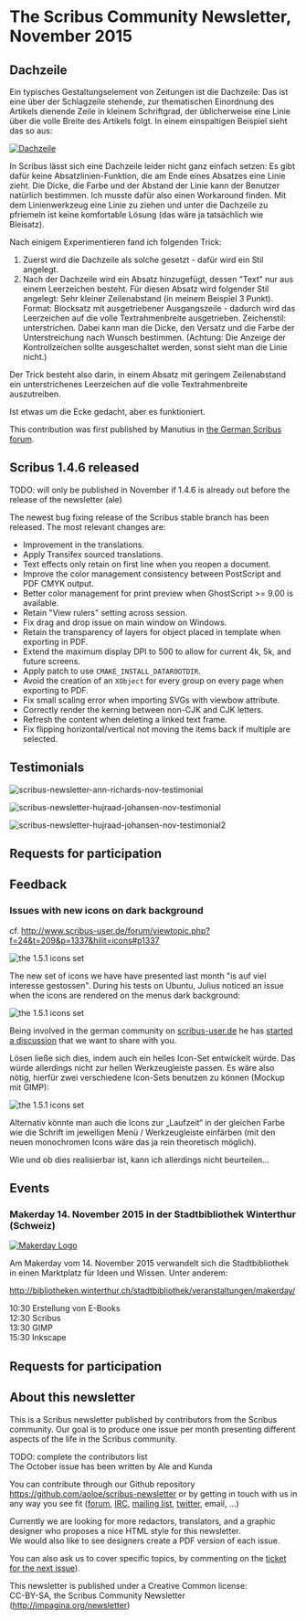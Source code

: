 # The Scribus Community Newsletter, November 2015

## Dachzeile

Ein typisches Gestaltungselement von Zeitungen ist die Dachzeile: Das ist eine über der Schlagzeile stehende, zur thematischen Einordnung des Artikels dienende Zeile in kleinem Schriftgrad, der üblicherweise eine Linie über die volle Breite des Artikels folgt. In einem einspaltigen Beispiel sieht das so aus:

[![Dachzeile](images/dachzeile-preview.png)](images/dachzeile.png)

In Scribus lässt sich eine Dachzeile leider nicht ganz einfach setzen: Es gibt dafür keine Absatzlinien-Funktion, die am Ende eines Absatzes eine Linie zieht. Die Dicke, die Farbe und der Abstand der Linie kann der Benutzer natürlich bestimmen. Ich musste dafür also einen Workaround finden. Mit dem Linienwerkzeug eine Linie zu ziehen und unter die Dachzeile zu pfriemeln ist keine komfortable Lösung (das wäre ja tatsächlich wie Bleisatz).

Nach einigem Experimentieren fand ich folgenden Trick:

1. Zuerst wird die Dachzeile als solche gesetzt - dafür wird ein Stil angelegt.
2. Nach der Dachzeile wird ein Absatz hinzugefügt, dessen "Text" nur aus einem Leerzeichen besteht. Für diesen Absatz wird folgender Stil angelegt: Sehr kleiner Zeilenabstand (in meinem Beispiel 3 Punkt). Format: Blocksatz mit ausgetriebener Ausgangszeile - dadurch wird das Leerzeichen auf die volle Textrahmenbreite ausgetrieben. Zeichenstil: unterstrichen. Dabei kann man die Dicke, den Versatz und die Farbe der Unterstreichung nach Wunsch bestimmen. (Achtung: Die Anzeige der Kontrollzeichen sollte ausgeschaltet werden, sonst sieht man die Linie nicht.)

Der Trick besteht also darin, in einem Absatz mit geringem Zeilenabstand ein unterstrichenes Leerzeichen auf die volle Textrahmenbreite auszutreiben.

Ist etwas um die Ecke gedacht, aber es funktioniert.

This contribution was first published by Manutius in [the German Scribus forum](http://scribus-user.de/forum).

## Scribus 1.4.6 released

TODO: will only be published in November if 1.4.6 is already out before the release of the newsletter (ale)

The newest bug fixing release of the Scribus stable branch has been released. The most relevant changes are:

- Improvement in the translations.
- Apply Transifex sourced translations.
- Text effects only retain on first line when you reopen a document.
- Improve the color management consistency between PostScript and PDF CMYK output.
- Better color management for print preview when GhostScript >= 9.00 is available.
- Retain "View rulers" setting across session.
- Fix drag and drop issue on main window on Windows.
- Retain the transparency of layers for object placed in template when exporting in PDF.
- Extend the maximum display DPI to 500 to allow for current 4k, 5k, and future screens.
- Apply patch to use `CMAKE_INSTALL_DATAROOTDIR`.
- Avoid the creation of an `XObject` for every group on every page when exporting to PDF.
- Fix small scaling error when importing SVGs with viewbow attribute.
- Correctly render the kerning between non-CJK and CJK letters.
- Refresh the content when deleting a linked text frame.
- Fix flipping horizontal/vertical not moving the items back if multiple are selected.

## Testimonials

![scribus-newsletter-ann-richards-nov-testimonial](images/testimonial-ann-richards.png)

![scribus-newsletter-hujraad-johansen-nov-testimonial](images/testimonial-hujraad-johansen.png)

![scribus-newsletter-hujraad-johansen-nov-testimonial2](images/testimonial-hujraad-johansen-2.png)

## Requests for participation

## Feedback

### Issues with new icons on dark background

cf. <http://www.scribus-user.de/forum/viewtopic.php?f=24&t=209&p=1337&hilit=icons#p1337>

![the 1.5.1 icons set](images/feedbkack-icons-ui.png)

The new set of icons we have have presented last month "is auf viel interesse gestossen". During his tests on Ubuntu, Julius noticed an issue when the icons are rendered on the menus dark background:

![the 1.5.1 icons set](images/feedbkack-icons-dark-menus.png)

Being involved in the german community on [scribus-user.de](http://scribus-user.de/forum/) he has [started a discussion](http://www.scribus-user.de/forum/viewtopic.php?f=24&t=209) that we want to share with you.

Lösen ließe sich dies, indem auch ein helles Icon-Set entwickelt würde. Das würde allerdings nicht zur hellen Werkzeugleiste passen. Es wäre also nötig, hierfür zwei verschiedene Icon-Sets benutzen zu können (Mockup mit GIMP):

![the 1.5.1 icons set](images/feedbkack-icons-sketch.png)


Alternativ könnte man auch die Icons zur „Laufzeit“ in der gleichen Farbe wie die Schrift im jeweiligen Menü / Werkzeugleiste einfärben (mit den neuen monochromen Icons wäre das ja rein theoretisch möglich).

Wie und ob dies realisierbar ist, kann ich allerdings nicht beurteilen...

## Events

### Makerday 14. November 2015 in der Stadtbibliothek Winterthur (Schweiz)

[![Makerday Logo](images/event-makerday-winterthur.png)](http://bibliotheken.winterthur.ch/stadtbibliothek/veranstaltungen/makerday/)

Am Makerday vom 14. November 2015 verwandelt sich die Stadtbibliothek in einen Marktplatz für Ideen und Wissen. Unter anderem:

<http://bibliotheken.winterthur.ch/stadtbibliothek/veranstaltungen/makerday/>  

10:30 Erstellung von E-Books  
12:30 Scribus  
13:30 GIMP  
15:30 Inkscape


## Requests for participation

## About this newsletter

This is a Scribus newsletter published by contributors from the Scribus community.
Our goal is to produce one issue per month presenting different aspects of the life in the Scribus community.

TODO: complete the contributors list  
The October issue has been written by Ale and Kunda

You can contribute through our Github repository <https://github.com/aoloe/scribus-newsletter> or by getting in touch with us in any way you see fit ([forum](http://forums.scribus.net), [IRC](http://webchat.freenode.net/?channels=scribus), [mailing list](http://lists.scribus.net), [twitter](https://twitter.com/scribus), email, ...)

Currently we are looking for more redactors, translators, and a graphic designer who proposes a nice HTML style for this newsletter.  
We would also like to see designers create a PDF version of each issue.

You can also ask us to cover specific topics, by commenting on the [ticket for the next issue](https://github.com/aoloe/scribus-newsletter/issues/14)).

This newsletter is published under a Creative Common license:  
CC-BY-SA, the Scribus Community Newsletter (<http://impagina.org/newsletter>)
